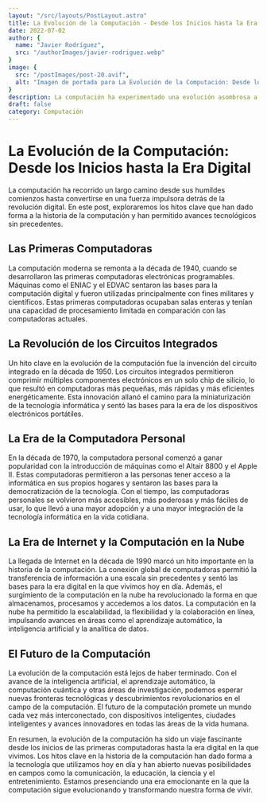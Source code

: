 ```yaml
---
layout: "/src/layouts/PostLayout.astro"
title: La Evolución de la Computación - Desde los Inicios hasta la Era Digital
date: 2022-07-02
author: {
  name: "Javier Rodríguez",
  src: "/authorImages/javier-rodriguez.webp"
}
image: {
  src: "/postImages/post-20.avif",
  alt: "Imagen de portada para La Evolución de la Computación: Desde los Inicios hasta la Era Digital"
}
description: La computación ha experimentado una evolución asombrosa a lo largo de los años. Desde las primeras computadoras hasta la era digital, descubre los hitos clave que han dado forma a la historia de la computación y han impulsado avances tecnológicos sin precedentes.
draft: false
category: Computación
---
```


# La Evolución de la Computación: Desde los Inicios hasta la Era Digital

La computación ha recorrido un largo camino desde sus humildes comienzos hasta convertirse en una fuerza impulsora detrás de la revolución digital. En este post, exploraremos los hitos clave que han dado forma a la historia de la computación y han permitido avances tecnológicos sin precedentes.

## Las Primeras Computadoras

La computación moderna se remonta a la década de 1940, cuando se desarrollaron las primeras computadoras electrónicas programables. Máquinas como el ENIAC y el EDVAC sentaron las bases para la computación digital y fueron utilizadas principalmente con fines militares y científicos. Estas primeras computadoras ocupaban salas enteras y tenían una capacidad de procesamiento limitada en comparación con las computadoras actuales.

## La Revolución de los Circuitos Integrados

Un hito clave en la evolución de la computación fue la invención del circuito integrado en la década de 1950. Los circuitos integrados permitieron comprimir múltiples componentes electrónicos en un solo chip de silicio, lo que resultó en computadoras más pequeñas, más rápidas y más eficientes energéticamente. Esta innovación allanó el camino para la miniaturización de la tecnología informática y sentó las bases para la era de los dispositivos electrónicos portátiles.

## La Era de la Computadora Personal

En la década de 1970, la computadora personal comenzó a ganar popularidad con la introducción de máquinas como el Altair 8800 y el Apple II. Estas computadoras permitieron a las personas tener acceso a la informática en sus propios hogares y sentaron las bases para la democratización de la tecnología. Con el tiempo, las computadoras personales se volvieron más accesibles, más poderosas y más fáciles de usar, lo que llevó a una mayor adopción y a una mayor integración de la tecnología informática en la vida cotidiana.

## La Era de Internet y la Computación en la Nube

La llegada de Internet en la década de 1990 marcó un hito importante en la historia de la computación. La conexión global de computadoras permitió la transferencia de información a una escala sin precedentes y sentó las bases para la era digital en la que vivimos hoy en día. Además, el surgimiento de la computación en la nube ha revolucionado la forma en que almacenamos, procesamos y accedemos a los datos. La computación en la nube ha permitido la escalabilidad, la flexibilidad y la colaboración en línea, impulsando avances en áreas como el aprendizaje automático, la inteligencia artificial y la analítica de datos.

## El Futuro de la Computación

La evolución de la computación está lejos de haber terminado. Con el avance de la inteligencia artificial, el aprendizaje automático, la computación cuántica y otras áreas de investigación, podemos esperar nuevas fronteras tecnológicas y descubrimientos revolucionarios en el campo de la computación. El futuro de la computación promete un mundo cada vez más interconectado, con dispositivos inteligentes, ciudades inteligentes y avances innovadores en todas las áreas de la vida humana.

En resumen, la evolución de la computación ha sido un viaje fascinante desde los inicios de las primeras computadoras hasta la era digital en la que vivimos. Los hitos clave en la historia de la computación han dado forma a la tecnología que utilizamos hoy en día y han abierto nuevas posibilidades en campos como la comunicación, la educación, la ciencia y el entretenimiento. Estamos presenciando una era emocionante en la que la computación sigue evolucionando y transformando nuestra forma de vivir.


